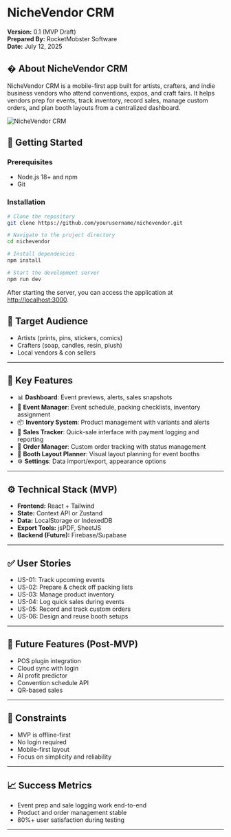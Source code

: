 # NicheVendor CRM

**Version:** 0.1 (MVP Draft)  
**Prepared By:** RocketMobster Software  
**Date:** July 12, 2025  

## � About NicheVendor CRM

NicheVendor CRM is a mobile-first app built for artists, crafters, and indie business vendors who attend conventions, expos, and craft fairs. It helps vendors prep for events, track inventory, record sales, manage custom orders, and plan booth layouts from a centralized dashboard.

![NicheVendor CRM](https://via.placeholder.com/800x400?text=NicheVendor+CRM+Screenshot)

## 🚀 Getting Started

### Prerequisites

- Node.js 18+ and npm
- Git

### Installation

```bash
# Clone the repository
git clone https://github.com/yourusername/nichevendor.git

# Navigate to the project directory
cd nichevendor

# Install dependencies
npm install

# Start the development server
npm run dev
```

After starting the server, you can access the application at [http://localhost:3000](http://localhost:3000).

## 👥 Target Audience

- Artists (prints, pins, stickers, comics)  
- Crafters (soap, candles, resin, plush)  
- Local vendors & con sellers  

---

## 🔑 Key Features

- 📊 **Dashboard**: Event previews, alerts, sales snapshots
- 📅 **Event Manager**: Event schedule, packing checklists, inventory assignment
- 📦 **Inventory System**: Product management with variants and alerts
- 💸 **Sales Tracker**: Quick-sale interface with payment logging and reporting
- 🧾 **Order Manager**: Custom order tracking with status management
- 🧰 **Booth Layout Planner**: Visual layout planning for event booths
- ⚙️ **Settings**: Data import/export, appearance options

---

## ⚙️ Technical Stack (MVP)

- **Frontend:** React + Tailwind  
- **State:** Context API or Zustand  
- **Data:** LocalStorage or IndexedDB  
- **Export Tools:** jsPDF, SheetJS  
- **Backend (Future):** Firebase/Supabase  

---

## ✅ User Stories

- US-01: Track upcoming events  
- US-02: Prepare & check off packing lists  
- US-03: Manage product inventory  
- US-04: Log quick sales during events  
- US-05: Record and track custom orders  
- US-06: Design and reuse booth setups  

---

## 🔭 Future Features (Post-MVP)

- POS plugin integration  
- Cloud sync with login  
- AI profit predictor  
- Convention schedule API  
- QR-based sales  

---

## 🚧 Constraints

- MVP is offline-first  
- No login required  
- Mobile-first layout  
- Focus on simplicity and reliability  

---

## 📈 Success Metrics

- Event prep and sale logging work end-to-end  
- Product and order management stable  
- 80%+ user satisfaction during testing  

---